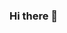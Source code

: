 ### Hi there 👋

<!--
**pokabook/pokabook** is a ✨ _special_ ✨ repository because its `README.md` (this file) appears on your GitHub profile.
<div align="center">
<br>
![Anurag's GitHub stats](https://github-readme-stats.vercel.app/api?username=pokabook&show_icons=true&theme=dark)[![Top Langs](https://github-readme-stats.vercel.app/api/top-langs/?username=pokabook&layout=compact)](https://github.com/anuraghazra/github-readme-stats)
  <br/>
</div>
